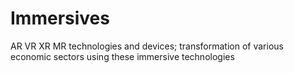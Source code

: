 # Immersives
AR VR XR MR technologies and devices; transformation of various economic sectors using these immersive technologies
